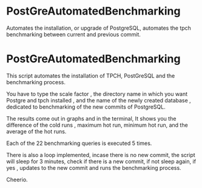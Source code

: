 # PostGreAutomatedBenchmarking
Automates the installation, or upgrade of PostgreSQL, automates the tpch benchmarking between current and previous commit.
# PostGreAutomatedBenchmarking

This script automates the installation of TPCH, PostGreSQL and the benchmarking process.
 
 You have to type the scale factor , the directory name in which you want Postgre and tpch installed , and the name of the newly created database , dedicated to benchmarking of the new commits of PostgreSQL.
 
The results come out in graphs and in the terminal, It shows you the difference of the cold runs , maximum hot run, minimum hot run, and the average of the hot runs.

Each of the 22 benchmarking queries is executed 5 times.

There is also a loop implemented, incase there is no new commit, the script will sleep for 3 minutes, check if there is a new commit, if not sleep again, if yes , updates to the new commit and runs the benchmarking process. 

Cheerio.
